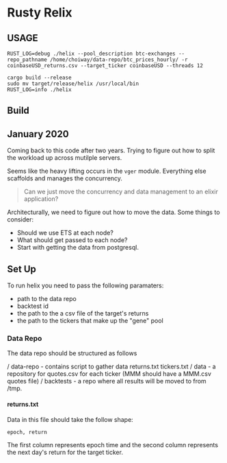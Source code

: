 # Rusty Relix

## USAGE

```
RUST_LOG=debug ./helix --pool_description btc-exchanges --repo_pathname /home/choiway/data-repo/btc_prices_hourly/ -r coinbaseUSD_returns.csv --target_ticker coinbaseUSD --threads 12
```

```
cargo build --release
sudo mv target/release/helix /usr/local/bin
RUST_LOG=info ./helix
```

## Build

## January 2020

Coming back to this code after two years. Trying to figure out how to split the workload up across mutilple servers. 

Seems like the heavy lifting occurs in the `vger` module. Everything else scaffolds and manages the concurrency. 

> Can we just move the concurrency and data management to an elixir application? 

Architecturally, we need to figure out how to move the data. Some things to consider:

* Should we use ETS at each node? 
* What should get passed to each node? 
* Start with getting the data from postgresql.

## Set Up

To run helix you need to pass the following paramaters:

* path to the data repo
* backtest id
* the path to the a csv file of the target's returns
* the path to the tickers that make up the "gene" pool

### Data Repo

The data repo should be structured as follows

/ data-repo - contains script to gather data
    returns.txt
    tickers.txt 
    / data - a repository for quotes.csv for each ticker (MMM should have a MMM.csv quotes file)
    / backtests - a repo where all results will be moved to from /tmp.

#### returns.txt

Data in this file should take the follow shape: 

```
epoch, return
```

The first column represents epoch time and the second column represents the next day's return for the target ticker. 

